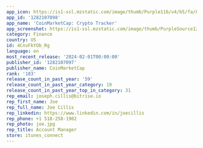 ```yaml
---
app_icon: https://is1-ssl.mzstatic.com/image/thumb/Purple116/v4/b5/fa/80/b5fa8015-f022-b4db-90a4-b9cd6c89ef6e/AppIcon-0-1x_U007epad-0-0-0-sRGB-85-220-0.png/1024x1024bb.png
app_id: '1282107098'
app_name: 'CoinMarketCap: Crypto Tracker'
app_screenshot: https://is1-ssl.mzstatic.com/image/thumb/PurpleSource126/v4/79/8f/b6/798fb677-08dc-818c-35ae-a4fc6860c538/6cce33fd-a14a-4ef5-a848-6752d6971698_6.5-1242x2688-1.png/1242x2688bb.png
category: Finance
country: US
id: 4CnvFkYOb_Rg
language: en
most_recent_release: '2024-02-01T00:00:00'
publisher_id: '1282107097'
publisher_name: CoinMarketCap
rank: '183'
release_count_in_past_year: '59'
release_count_in_past_year_category: 19
release_count_in_past_year_top_in_category: 31
rep_email: joseph.cillis@bitrise.io
rep_first_name: Joe
rep_full_name: Joe Cillis
rep_linkedin: https://www.linkedin.com/in/joecillis
rep_phone: +1 518-258-1902
rep_photo: joe.jpg
rep_title: Account Manager
store: itunes_connect
---
```

